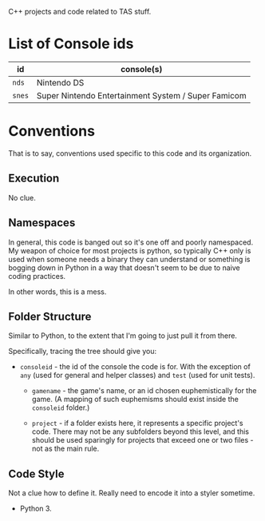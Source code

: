 C++ projects and code related to TAS stuff.

List of Console ids
===================

| id     | console(s)                                             |
| ------ | ------------------------------------------------------ |
| `nds`  | Nintendo DS                                            |
| `snes` | Super Nintendo Entertainment System / Super Famicom    |

Conventions
===========

That is to say, conventions used specific to this code and its organization.

Execution
---------

No clue.

Namespaces
----------
In general, this code is banged out so it's one off and poorly namespaced. My weapon of choice for most projects is python, so typically C++ only is used when someone needs a binary they can understand or something is bogging down in Python in a way that doesn't seem to be due to naive coding practices.

In other words, this is a mess.

Folder Structure
----------------

Similar to Python, to the extent that I'm going to just pull it from there.

Specifically, tracing the tree should give you:

* `consoleid` - the id of the console the code is for. With the exception of
  `any` (used for general and helper classes) and `test` (used for unit tests).

  * `gamename` - the game's name, or an id chosen euphemistically for the
    game. (A mapping of such euphemisms should exist inside the `consoleid` 
      folder.)

  * `project` - if a folder exists here, it represents a specific project's
        code. There may not be any subfolders beyond this level, and this should
        be used sparingly for projects that exceed one or two files - not as
        the main rule.

Code Style
----------
Not a clue how to define it. Really need to encode it into a styler sometime.

* Python 3.
